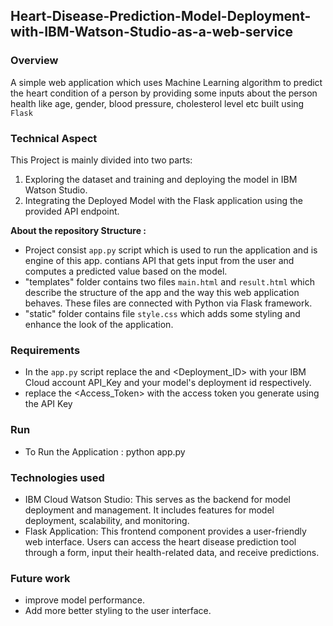 ## Heart-Disease-Prediction-Model-Deployment-with-IBM-Watson-Studio-as-a-web-service

### Overview

A simple web application which uses Machine Learning algorithm to predict the heart condition of a person by providing some inputs about the person health like age, gender, blood pressure, cholesterol level etc built using `Flask`

 ### Technical Aspect
 
 This Project is mainly divided into two parts:
 
 1. Exploring the dataset and training and deploying the model in IBM Watson Studio.
 2. Integrating the Deployed Model with the Flask application using the provided API endpoint.

**About the repository Structure :**

- Project consist `app.py` script which is used to run the application and is engine of this app. contians API that gets input from the user and computes a predicted value based on the model.
- "templates" folder contains two files `main.html` and `result.html` which describe the structure of the app and the way this web application behaves. These files are connected with Python via Flask framework.  
- "static" folder contains file `style.css` which adds some styling and enhance the look of the application. 

### Requirements

- In the `app.py` script replace the <API-Key> and <Deployment_ID> with your IBM Cloud account API_Key and your model's deployment id respectively.
- replace the <Access_Token> with the access token you generate using the API Key

### Run 

- To Run the Application : python app.py

### Technologies used 

- IBM Cloud Watson Studio: This serves as the backend for model deployment and management. It includes features for model deployment, scalability, and monitoring.
- Flask Application: This frontend component provides a user-friendly web interface. Users can access the heart disease prediction tool through a form, input their health-related data, and receive predictions.

### Future work 

- improve model performance.
- Add more better styling to the user interface.








  
  
  


